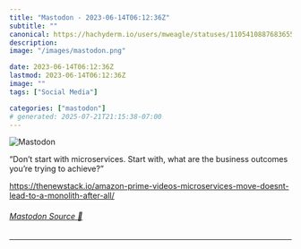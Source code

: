 ```yaml
---
title: "Mastodon - 2023-06-14T06:12:36Z"
subtitle: ""
canonical: https://hachyderm.io/users/mweagle/statuses/110541088768365572
description:
image: "/images/mastodon.png"

date: 2023-06-14T06:12:36Z
lastmod: 2023-06-14T06:12:36Z
image: ""
tags: ["Social Media"]

categories: ["mastodon"]
# generated: 2025-07-21T21:15:38-07:00
---
```

![Mastodon](/images/mastodon.png)

<p>“Don’t start with microservices. Start with, what are the business outcomes you’re trying to achieve?”</p><p><a href="https://thenewstack.io/amazon-prime-videos-microservices-move-doesnt-lead-to-a-monolith-after-all/" target="_blank" rel="nofollow noopener noreferrer" translate="no"><span class="invisible">https://</span><span class="ellipsis">thenewstack.io/amazon-prime-vi</span><span class="invisible">deos-microservices-move-doesnt-lead-to-a-monolith-after-all/</span></a></p>


###### [Mastodon Source 🐘](https://hachyderm.io/@mweagle/110541088768365572)

___
